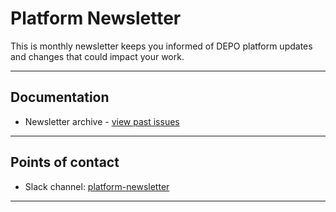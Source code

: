 # **Platform Newsletter**

This is monthly newsletter keeps you informed of DEPO platform updates and changes that could impact your work. 

------

## Documentation

* Newsletter archive - [view past issues](https://github.com/department-of-veterans-affairs/va.gov-team/blob/master/platform/platform-newsletter/archive.md)

------

## Points of contact

* Slack channel: [platform-newsletter](https://dsva.slack.com/archives/C0126N46NLS)

------



